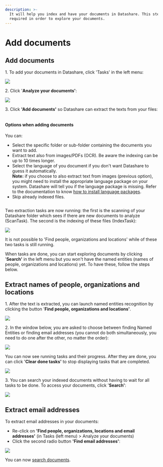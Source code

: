 ```yaml
---
description: >-
  It will help you index and have your documents in Datashare. This step is
  required in order to explore your documents.
---
```


# Add documents

## Add documents

1\. To add your documents in Datashare, click 'Tasks' in the left menu:

![](<../.gitbook/assets/Screenshot 2022-04-21 at 13.39.39.png>)

2\. Click '**Analyze your documents'**:

![](<../.gitbook/assets/Screenshot 2022-04-21 at 13.39.55.png>)

3\. Click **'Add documents'** so Datashare can extract the texts from your files:

<figure><img src="../.gitbook/assets/Screenshot 2022-11-09 at 16.51.32.png" alt=""><figcaption></figcaption></figure>

#### Options when adding documents

You can:

* Select the specific folder or sub-folder containing the documents you want to add.
* Extract text also from images/PDFs (OCR). Be aware the indexing can be up to 10 times longer.
* Select the language of you document if you don't want Datashare to guess it automatically.\
  **Note:** if you choose to also extract text from images (previous option), you might need to install the appropriate language package on your system. Datashare will tell you if the language package is missing. Refer to the documentation to know [how to install language packages](add-more-languages.md).
* Skip already indexed files.

<figure><img src="../.gitbook/assets/Screen Shot 2023-01-13 at 12.39.55.png" alt=""><figcaption></figcaption></figure>

Two extraction tasks are now running: the first is the scanning of your Datashare folder which sees if there are new documents to analyze (ScanTask). The second is the indexing of these files (IndexTask):

![](<../.gitbook/assets/Screenshot 2022-04-21 at 13.40.26.png>)

It is not possible to 'Find people, organizations and locations' while of these two tasks is still running.

When tasks are done, you can start exploring documents by clicking '**Search'** in the left menu but you won't have the named entities (names of people, organizations and locations) yet. To have these, follow the steps below.

## Extract names of people, organizations and locations

1\. After the text is extracted, you can launch named entities recognition by clicking the button '**Find people, organizations and locations'**.

![](<../.gitbook/assets/Screenshot 2022-04-21 at 13.40.26 (1).png>)

2\. In the window below, you are asked to choose between finding Named Entities or finding email addresses (you cannot do both simultaneously, you need to do one after the other, no matter the order):

![](<../.gitbook/assets/Screenshot 2022-04-21 at 13.40.40.png>)

You can now see running tasks and their progress. After they are done, you can click '**Clear done tasks'** to stop displaying tasks that are completed.

![](<../.gitbook/assets/Screenshot 2022-04-21 at 13.40.49.png>)

3\. You can search your indexed documents without having to wait for all tasks to be done. To access your documents, click '**Search'**:

![](<../.gitbook/assets/ Search.png>)

## Extract email addresses

To extract email addresses in your documents:

* Re-click on **'Find people, organizations, locations and email addresses'** (in Tasks (left menu) > Analyze your documents)
* Click the second radio button **'Find email addresses'**:

![](<../.gitbook/assets/Screenshot 2022-04-21 at 13.57.27.png>)

You can now [search documents](../usage/search-documents.md).

